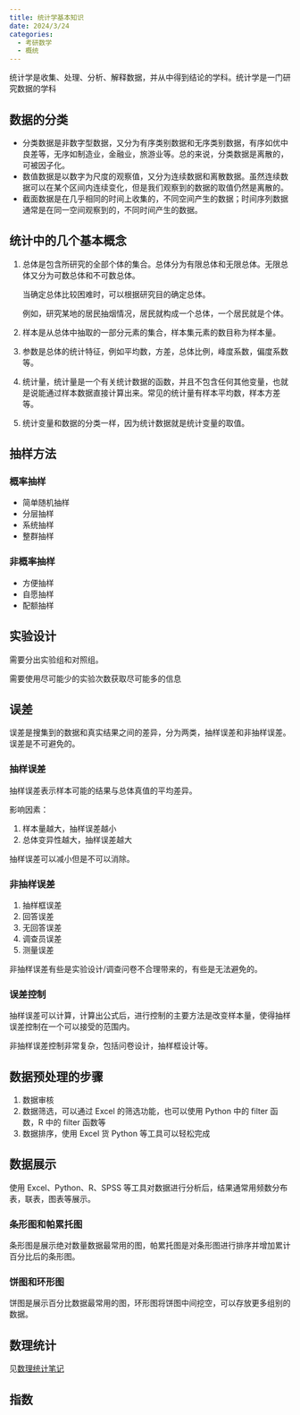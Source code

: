 ```yaml
---
title: 统计学基本知识
date: 2024/3/24
categories:
  - 考研数学
  - 概统
---
```


统计学是收集、处理、分析、解释数据，并从中得到结论的学科。统计学是一门研究数据的学科  

## 数据的分类

- 分类数据是非数字型数据，又分为有序类别数据和无序类别数据，有序如优中良差等，无序如制造业，金融业，旅游业等。总的来说，分类数据是离散的，可被因子化。
- 数值数据是以数字为尺度的观察值，又分为连续数据和离散数据。虽然连续数据可以在某个区间内连续变化，但是我们观察到的数据的取值仍然是离散的。
- 截面数据是在几乎相同的时间上收集的，不同空间产生的数据；时间序列数据通常是在同一空间观察到的，不同时间产生的数据。

## 统计中的几个基本概念

1. 总体是包含所研究的全部个体的集合。总体分为有限总体和无限总体。无限总体又分为可数总体和不可数总体。

    当确定总体比较困难时，可以根据研究目的确定总体。

    例如，研究某地的居民抽烟情况，居民就构成一个总体，一个居民就是个体。

2. 样本是从总体中抽取的一部分元素的集合，样本集元素的数目称为样本量。

3. 参数是总体的统计特征，例如平均数，方差，总体比例，峰度系数，偏度系数等。

4. 统计量，统计量是一个有关统计数据的函数，并且不包含任何其他变量，也就是说能通过样本数据直接计算出来。常见的统计量有样本平均数，样本方差等。
5. 统计变量和数据的分类一样，因为统计数据就是统计变量的取值。

## 抽样方法

### 概率抽样

- 简单随机抽样
- 分层抽样
- 系统抽样
- 整群抽样

### 非概率抽样

- 方便抽样
- 自愿抽样
- 配额抽样

## 实验设计

需要分出实验组和对照组。

需要使用尽可能少的实验次数获取尽可能多的信息

## 误差

误差是搜集到的数据和真实结果之间的差异，分为两类，抽样误差和非抽样误差。误差是不可避免的。

### 抽样误差

抽样误差表示样本可能的结果与总体真值的平均差异。

影响因素：

1. 样本量越大，抽样误差越小
2. 总体变异性越大，抽样误差越大

抽样误差可以减小但是不可以消除。

### 非抽样误差

1. 抽样框误差
2. 回答误差
3. 无回答误差
4. 调查员误差
5. 测量误差

非抽样误差有些是实验设计/调查问卷不合理带来的，有些是无法避免的。

### 误差控制

抽样误差可以计算，计算出公式后，进行控制的主要方法是改变样本量，使得抽样误差控制在一个可以接受的范围内。

非抽样误差控制非常复杂，包括问卷设计，抽样框设计等。

## 数据预处理的步骤

1. 数据审核
2. 数据筛选，可以通过 Excel 的筛选功能，也可以使用 Python 中的 filter 函数，R 中的 filter 函数等
3. 数据排序，使用 Excel 货 Python 等工具可以轻松完成

## 数据展示

使用 Excel、Python、R、SPSS 等工具对数据进行分析后，结果通常用频数分布表，联表，图表等展示。

### 条形图和帕累托图

条形图是展示绝对数量数据最常用的图，帕累托图是对条形图进行排序并增加累计百分比后的条形图。

### 饼图和环形图

饼图是展示百分比数据最常用的图，环形图将饼图中间挖空，可以存放更多组别的数据。

## 数理统计

见[数理统计笔记](数理统计基本知识.md)

## 指数
